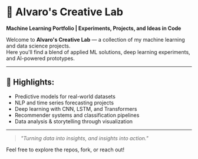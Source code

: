 # 🧠 Alvaro's Creative Lab  
**Machine Learning Portfolio | Experiments, Projects, and Ideas in Code**

Welcome to **Alvaro's Creative Lab** — a collection of my machine learning and data science projects.  
Here you'll find a blend of applied ML solutions, deep learning experiments, and AI-powered prototypes.

---

## 🚀 Highlights:
- Predictive models for real-world datasets  
- NLP and time series forecasting projects  
- Deep learning with CNN, LSTM, and Transformers  
- Recommender systems and classification pipelines  
- Data analysis & storytelling through visualization  

---

> _"Turning data into insights, and insights into action."_

Feel free to explore the repos, fork, or reach out!

